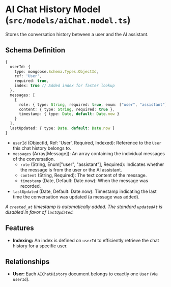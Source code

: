 # AI Chat History Model (`src/models/aiChat.model.ts`)

Stores the conversation history between a user and the AI assistant.

## Schema Definition

```typescript
{
  userId: { 
    type: mongoose.Schema.Types.ObjectId, 
    ref: 'User', 
    required: true,
    index: true // Added index for faster lookup
  },
  messages: [
    {
      role: { type: String, required: true, enum: ["user", "assistant"] },
      content: { type: String, required: true },
      timestamp: { type: Date, default: Date.now }
    }
  ],
  lastUpdated: { type: Date, default: Date.now }
}
```

-   `userId` (ObjectId, Ref: 'User', Required, Indexed): Reference to the `User` this chat history belongs to.
-   `messages` (Array[Message]): An array containing the individual messages of the conversation.
    -   `role` (String, Enum["user", "assistant"], Required): Indicates whether the message is from the user or the AI assistant.
    -   `content` (String, Required): The text content of the message.
    -   `timestamp` (Date, Default: Date.now): When the message was recorded.
-   `lastUpdated` (Date, Default: Date.now): Timestamp indicating the last time the conversation was updated (a message was added).

*A `created_at` timestamp is automatically added. The standard `updatedAt` is disabled in favor of `lastUpdated`.* 

## Features

-   **Indexing:** An index is defined on `userId` to efficiently retrieve the chat history for a specific user.

## Relationships

-   **User:** Each `AIChatHistory` document belongs to exactly one `User` (via `userId`). 
